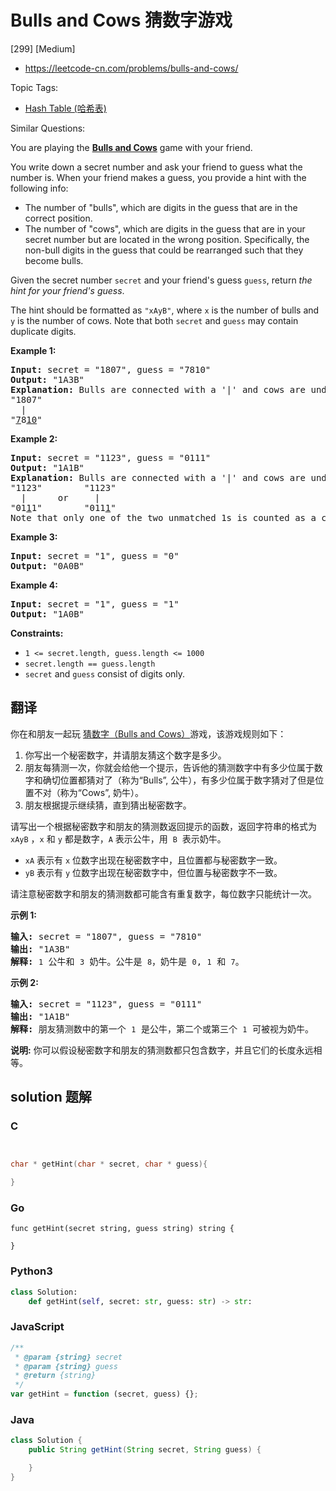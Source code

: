 # Bulls and Cows 猜数字游戏

[299] [Medium]

- https://leetcode-cn.com/problems/bulls-and-cows/

Topic Tags:

- [Hash Table (哈希表)](https://leetcode-cn.com/tag/hash-table/)

Similar Questions:

You are playing the **[Bulls and Cows](https://en.wikipedia.org/wiki/Bulls_and_Cows)** game with your friend.

You write down a secret number and ask your friend to guess what the number is. When your friend makes a guess, you provide a hint with the following info:

- The number of "bulls", which are digits in the guess that are in the correct position.
- The number of "cows", which are digits in the guess that are in your secret number but are located in the wrong position. Specifically, the non-bull digits in the guess that could be rearranged such that they become bulls.

Given the secret number `secret` and your friend's guess `guess`, return _the hint for your friend's guess_.

The hint should be formatted as `"xAyB"`, where `x` is the number of bulls and `y` is the number of cows. Note that both `secret` and `guess` may contain duplicate digits.

**Example 1:**

<pre><strong>Input:</strong> secret = "1807", guess = "7810"
<strong>Output:</strong> "1A3B"
<strong>Explanation:</strong> Bulls are connected with a '|' and cows are underlined:
"1807"
  |
"<u>7</u>8<u>10</u>"</pre>

**Example 2:**

<pre><strong>Input:</strong> secret = "1123", guess = "0111"
<strong>Output:</strong> "1A1B"
<strong>Explanation:</strong> Bulls are connected with a '|' and cows are underlined:
"1123"        "1123"
  |      or     |
"01<u>1</u>1"        "011<u>1</u>"
Note that only one of the two unmatched 1s is counted as a cow since the non-bull digits can only be rearranged to allow one 1 to be a bull.
</pre>

**Example 3:**

<pre><strong>Input:</strong> secret = "1", guess = "0"
<strong>Output:</strong> "0A0B"
</pre>

**Example 4:**

<pre><strong>Input:</strong> secret = "1", guess = "1"
<strong>Output:</strong> "1A0B"
</pre>

**Constraints:**

- `1 <= secret.length, guess.length <= 1000`
- `secret.length == guess.length`
- `secret` and `guess` consist of digits only.

## 翻译

你在和朋友一起玩 [猜数字（Bulls and Cows）](https://baike.baidu.com/item/%E7%8C%9C%E6%95%B0%E5%AD%97/83200?fromtitle=Bulls+and+Cows&fromid=12003488&fr=aladdin)游戏，该游戏规则如下：

1.  你写出一个秘密数字，并请朋友猜这个数字是多少。
2.  朋友每猜测一次，你就会给他一个提示，告诉他的猜测数字中有多少位属于数字和确切位置都猜对了（称为“Bulls”, 公牛），有多少位属于数字猜对了但是位置不对（称为“Cows”, 奶牛）。
3.  朋友根据提示继续猜，直到猜出秘密数字。

请写出一个根据秘密数字和朋友的猜测数返回提示的函数，返回字符串的格式为 `xAyB` ，`x` 和 `y` 都是数字，`A` 表示公牛，用  `B`  表示奶牛。

- `xA` 表示有 `x` 位数字出现在秘密数字中，且位置都与秘密数字一致。
- `yB` 表示有 `y` 位数字出现在秘密数字中，但位置与秘密数字不一致。

请注意秘密数字和朋友的猜测数都可能含有重复数字，每位数字只能统计一次。

**示例 1:**

<pre><strong>输入:</strong> secret = "1807", guess = "7810"
<strong>输出:</strong> "1A3B"
<strong>解释:</strong> <code>1</code>&nbsp;公牛和&nbsp;<code>3</code>&nbsp;奶牛。公牛是 <code>8</code>，奶牛是 <code>0</code>, <code>1</code>&nbsp;和 <code>7</code>。</pre>

**示例 2:**

<pre><strong>输入:</strong> secret = "1123", guess = "0111"
<strong>输出:</strong> "1A1B"
<strong>解释: </strong>朋友猜测数中的第一个 <code>1</code>&nbsp;是公牛，第二个或第三个 <code>1</code>&nbsp;可被视为奶牛。</pre>

**说明:** 你可以假设秘密数字和朋友的猜测数都只包含数字，并且它们的长度永远相等。

## solution 题解

### C

```c


char * getHint(char * secret, char * guess){

}
```

### Go

```golang
func getHint(secret string, guess string) string {

}
```

### Python3

```python
class Solution:
    def getHint(self, secret: str, guess: str) -> str:
```

### JavaScript

```javascript
/**
 * @param {string} secret
 * @param {string} guess
 * @return {string}
 */
var getHint = function (secret, guess) {};
```

### Java

```java
class Solution {
    public String getHint(String secret, String guess) {

    }
}
```
